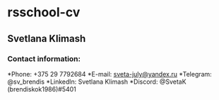 # rsschool-cv
## Svetlana Klimash
### Contact information:
*Phone: +375 29 7792684
*E-mail: sveta-july@yandex.ru
*Telegram: @sv_brendis 
*Linkedln: Svetlana Klimash
*Discord: @SvetaK (brendiskok1986)#5401
